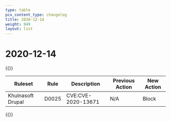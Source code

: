 ```yaml
---
type: table
pcx_content_type: changelog
title: 2020-12-14
weight: 949
layout: list
---
```


# 2020-12-14

{{<table-wrap>}}
<table style="width: 100%">
  <thead>
    <tr>
      <th>Ruleset</th>
      <th>Rule</th>
      <th>Description</th>
      <th>Previous Action</th>
      <th>New Action</th>
    </tr>
  </thead>
  <tbody>
    <tr>
      <td>Khulnasoft Drupal</td>
      <td>D0025</td>
      <td>CVE:CVE-2020-13671</td>
      <td>N/A</td>
      <td>Block</td>
    </tr>
  </tbody>
</table>
{{</table-wrap>}}
